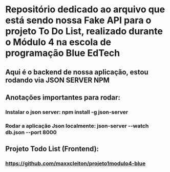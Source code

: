 # Repositório dedicado ao arquivo que está sendo nossa Fake API para o projeto To Do List, realizado durante o Módulo 4 na escola de programação Blue EdTech

## Aqui é o backend de nossa aplicação, estou rodando via JSON SERVER NPM

## Anotações importantes para rodar:
### Instalar o json server: npm install -g json-server
### Rodar a aplicação Json localmente: json-server --watch db.json --port 8000

## Projeto Todo List (Frontend):
### https://github.com/maxxcleiton/projeto1modulo4-blue